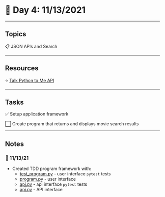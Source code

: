 # :calendar: Day 4: 11/13/2021

---

## Topics

:clipboard: JSON APIs and Search

---

## Resources

:star: [Talk Python to Me API](https://search.talkpython.fm)

---

## Tasks

:white_check_mark: Setup application framework

:white_large_square: Create program that returns and displays movie search results

---

## Notes

### :notebook: 11/13/21

- Created TDD program framework with:
    - [test_program.py](tests/program.py) - user interface `pytest` tests
    - [program.py](program.py) - user interface
    - [api.py](tests/api.py) - api interface `pytest` tests
    - [api.py](api/api.py) - API interface
